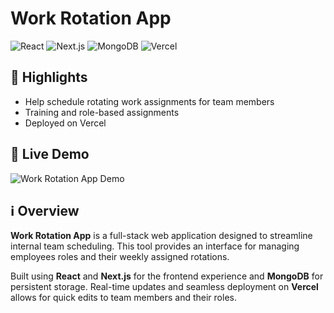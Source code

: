 # Work Rotation App

![React](https://img.shields.io/badge/-React-61DAFB?logo=react&logoColor=white&style=flat) 
![Next.js](https://img.shields.io/badge/-Next.js-000000?logo=nextdotjs&logoColor=white&style=flat) 
![MongoDB](https://img.shields.io/badge/-MongoDB-47A248?logo=mongodb&logoColor=white&style=flat) 
![Vercel](https://img.shields.io/badge/-Vercel-000000?logo=vercel&logoColor=white&style=flat)

## 🌟 Highlights

- Help schedule rotating work assignments for team members
- Training and role-based assignments
- Deployed on Vercel

## 🔗 Live Demo

![Work Rotation App Demo](https://i.imgur.com/Z3GJ9ox.png)

## ℹ️ Overview

**Work Rotation App** is a full-stack web application designed to streamline internal team scheduling. This tool provides an interface for managing employees roles and their weekly assigned rotations.

Built using **React** and **Next.js** for the frontend experience and **MongoDB** for persistent storage. Real-time updates and seamless deployment on **Vercel** allows for quick edits to team members and their roles.
